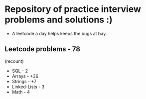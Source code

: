 # Repository of practice interview problems and solutions :)
 - A leetcode a day helps keeps the bugs at bay.

## Leetcode problems - 78
(recount)
 - SQL - 2
 - Arrays - +36
 - Strings - +7
 - Linked-Lists - 3 
 - Math - 4